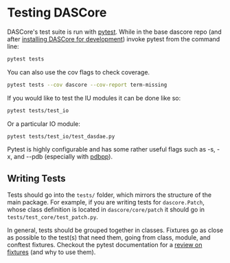 
# Testing DASCore

DASCore's test suite is run with [pytest](https://docs.pytest.org/en/stable/). While in the base dascore repo
(and after [installing DASCore for development](dev_install.md)) invoke pytest from the command line:

<!--pytest-codeblocks:skip-->
```bash
pytest tests
```

You can also use the cov flags to check coverage.

<!--pytest-codeblocks:skip-->
```bash
pytest tests --cov dascore --cov-report term-missing
```

If you would like to test the IU modules it can be done like so:

```bash
pytest tests/test_io
```

Or a particular IO module:

```bash
pytest tests/test_io/test_dasdae.py
```

Pytest is highly configurable and has some rather useful flags such as
-s, -x, and --pdb (especially with [pdbpp](https://github.com/pdbpp/pdbpp)).


## Writing Tests

Tests should go into the `tests/` folder, which mirrors the structure of the main package.
For example, if you are writing tests for `dascore.Patch`, whose class definition is
located in `dascore/core/patch` it should go in `tests/test_core/test_patch.py`.

In general, tests should be grouped together in classes. Fixtures go as close as
possible to the test(s) that need them, going from class, module, and conftest fixtures.
Checkout the pytest documentation for a [review on fixtures](https://docs.pytest.org/en/6.2.x/fixture.html)
(and why to use them).
